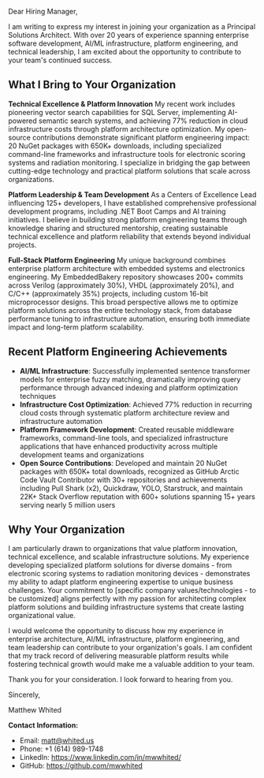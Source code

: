Dear Hiring Manager,

I am writing to express my interest in joining your organization as a Principal Solutions Architect. With over 20 years of experience spanning enterprise software development, AI/ML infrastructure, platform engineering, and technical leadership, I am excited about the opportunity to contribute to your team's continued success.

## What I Bring to Your Organization

**Technical Excellence & Platform Innovation**
My recent work includes pioneering vector search capabilities for SQL Server, implementing AI-powered semantic search systems, and achieving 77% reduction in cloud infrastructure costs through platform architecture optimization. My open-source contributions demonstrate significant platform engineering impact: 20 NuGet packages with 650K+ downloads, including specialized command-line frameworks and infrastructure tools for electronic scoring systems and radiation monitoring. I specialize in bridging the gap between cutting-edge technology and practical platform solutions that scale across organizations.

**Platform Leadership & Team Development**
As a Centers of Excellence Lead influencing 125+ developers, I have established comprehensive professional development programs, including .NET Boot Camps and AI training initiatives. I believe in building strong platform engineering teams through knowledge sharing and structured mentorship, creating sustainable technical excellence and platform reliability that extends beyond individual projects.

**Full-Stack Platform Engineering**
My unique background combines enterprise platform architecture with embedded systems and electronics engineering. My EmbeddedBakery repository showcases 200+ commits across Verilog (approximately 30%), VHDL (approximately 20%), and C/C++ (approximately 35%) projects, including custom 16-bit microprocessor designs. This broad perspective allows me to optimize platform solutions across the entire technology stack, from database performance tuning to infrastructure automation, ensuring both immediate impact and long-term platform scalability.

## Recent Platform Engineering Achievements

- **AI/ML Infrastructure**: Successfully implemented sentence transformer models for enterprise fuzzy matching, dramatically improving query performance through advanced indexing and platform optimization techniques
- **Infrastructure Cost Optimization**: Achieved 77% reduction in recurring cloud costs through systematic platform architecture review and infrastructure automation
- **Platform Framework Development**: Created reusable middleware frameworks, command-line tools, and specialized infrastructure applications that have enhanced productivity across multiple development teams and organizations
- **Open Source Contributions**: Developed and maintain 20 NuGet packages with 650K+ total downloads, recognized as GitHub Arctic Code Vault Contributor with 30+ repositories and achievements including Pull Shark (x2), Quickdraw, YOLO, Starstruck, and maintain 22K+ Stack Overflow reputation with 600+ solutions spanning 15+ years serving nearly 5 million users

## Why Your Organization

I am particularly drawn to organizations that value platform innovation, technical excellence, and scalable infrastructure solutions. My experience developing specialized platform solutions for diverse domains - from electronic scoring systems to radiation monitoring devices - demonstrates my ability to adapt platform engineering expertise to unique business challenges. Your commitment to [specific company values/technologies - to be customized] aligns perfectly with my passion for architecting complex platform solutions and building infrastructure systems that create lasting organizational value.

I would welcome the opportunity to discuss how my experience in enterprise architecture, AI/ML infrastructure, platform engineering, and team leadership can contribute to your organization's goals. I am confident that my track record of delivering measurable platform results while fostering technical growth would make me a valuable addition to your team.

Thank you for your consideration. I look forward to hearing from you.

Sincerely,

Matthew Whited

**Contact Information:**
- Email: matt@whited.us
- Phone: +1 (614) 989-1748
- LinkedIn: https://www.linkedin.com/in/mwwhited/
- GitHub: https://github.com/mwwhited